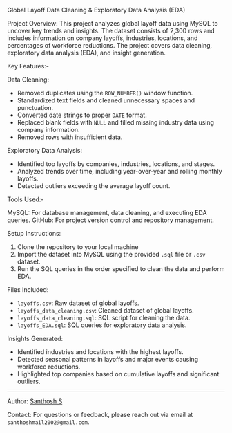 Global Layoff Data Cleaning & Exploratory Data Analysis (EDA)

Project Overview:
This project analyzes global layoff data using MySQL to uncover key trends and insights. 
The dataset consists of 2,300 rows and includes information on company layoffs, industries, locations, and percentages of workforce reductions. 
The project covers data cleaning, exploratory data analysis (EDA), and insight generation.



Key Features:-

Data Cleaning:
* Removed duplicates using the `ROW_NUMBER()` window function.
* Standardized text fields and cleaned unnecessary spaces and punctuation.
* Converted date strings to proper `DATE` format.
* Replaced blank fields with `NULL` and filled missing industry data using company information.
* Removed rows with insufficient data.

Exploratory Data Analysis:
* Identified top layoffs by companies, industries, locations, and stages.
* Analyzed trends over time, including year-over-year and rolling monthly layoffs.
* Detected outliers exceeding the average layoff count.



Tools Used:-

MySQL: For database management, data cleaning, and executing EDA queries.
GitHub: For project version control and repository management.



Setup Instructions:

1. Clone the repository to your local machine
2. Import the dataset into MySQL using the provided `.sql` file or `.csv` dataset.
3. Run the SQL queries in the order specified to clean the data and perform EDA.



Files Included:

* `layoffs.csv`: Raw dataset of global layoffs.
* `layoffs_data_cleaning.csv`: Cleaned dataset of global layoffs.
* `layoffs_data_cleaning.sql`: SQL script for cleaning the data.
* `layoffs_EDA.sql`: SQL queries for exploratory data analysis.



Insights Generated:

* Identified industries and locations with the highest layoffs.
* Detected seasonal patterns in layoffs and major events causing workforce reductions.
* Highlighted top companies based on cumulative layoffs and significant outliers.



---

Author: [Santhosh S](https://github.com/santhoshs002)

Contact: For questions or feedback, please reach out via email at `santhoshmail2002@gmail.com`.
